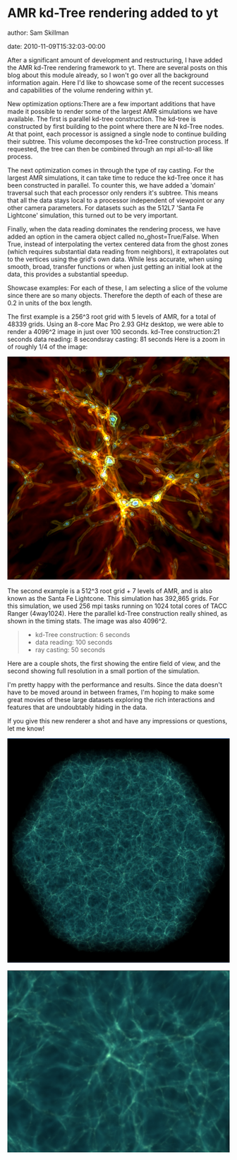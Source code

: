 # AMR kd-Tree rendering added to yt

author: Sam Skillman

date: 2010-11-09T15:32:03-00:00

After a significant amount of development and restructuring, I have
added the AMR kd-Tree rendering framework to yt. There are several posts
on this blog about this module already, so I won't go over all the
background information again. Here I'd like to showcase some of the
recent successes and capabilities of the volume rendering within yt.

New optimization options:There are a few important additions that have
made it possible to render some of the largest AMR simulations we have
available. The first is parallel kd-tree construction. The kd-tree is
constructed by first building to the point where there are N kd-Tree
nodes. At that point, each processor is assigned a single node to
continue building their subtree. This volume decomposes the kd-Tree
construction process. If requested, the tree can then be combined
through an mpi all-to-all like process.

The next optimization comes in through the type of ray casting. For the
largest AMR simulations, it can take time to reduce the kd-Tree once it
has been constructed in parallel. To counter this, we have added a
'domain' traversal such that each processor only renders it's subtree.
This means that all the data stays local to a processor independent of
viewpoint or any other camera parameters. For datasets such as the 512L7
'Santa Fe Lightcone' simulation, this turned out to be very important.

Finally, when the data reading dominates the rendering process, we have
added an option in the camera object called no\_ghost=True/False. When
True, instead of interpolating the vertex centered data from the ghost
zones (which requires substantial data reading from neighbors), it
extrapolates out to the vertices using the grid's own data. While less
accurate, when using smooth, broad, transfer functions or when just
getting an initial look at the data, this provides a substantial
speedup.

Showcase examples: For each of these, I am selecting a slice of the
volume since there are so many objects. Therefore the depth of each of
these are 0.2 in units of the box length.

The first example is a 256^3 root grid with 5 levels of AMR, for a total
of 48339 grids. Using an 8-core Mac Pro 2.93 GHz desktop, we were able
to render a 4096^2 image in just over 100 seconds. kd-Tree
construction:21 seconds data reading: 8 secondsray casting: 81 seconds
Here is a zoom in of roughly 1/4 of the image:

![image](/img/Screen_shot_2010-11-09_at_4.37.png)

The second example is a 512^3 root grid + 7 levels of AMR, and is also
known as the Santa Fe Lightcone. This simulation has 392,865 grids. For
this simulation, we used 256 mpi tasks running on 1024 total cores of
TACC Ranger (4way1024). Here the parallel kd-Tree construction really
shined, as shown in the timing stats. The image was also 4096^2.

> -   kd-Tree construction: 6 seconds
> -   data reading: 100 seconds
> -   ray casting: 50 seconds

Here are a couple shots, the first showing the entire field of view, and
the second showing full resolution in a small portion of the simulation.

I'm pretty happy with the performance and results. Since the data
doesn't have to be moved around in between frames, I'm hoping to make
some great movies of these large datasets exploring the rich
interactions and features that are undoubtably hiding in the data.

If you give this new renderer a shot and have any impressions or
questions, let me know!

![image](/img/Screen_shot_2010-11-09_at_4.49.png)

![image](/img/0Screen_shot_2010-11-09_at_4.49.png)
